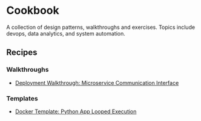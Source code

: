 # Cookbook
A collection of design patterns, walkthroughs and exercises. Topics include devops, data analytics, and system automation.

## Recipes
### Walkthroughs 
* [Deployment Walkthrough: Microservice Communication Interface](./recipes/2021-02-08-Microservice-Interface-Hosts.md)

### Templates
* [Docker Template: Python App Looped Execution](./recipes/2021-02-11-docker-template-python-app-loop.md)
